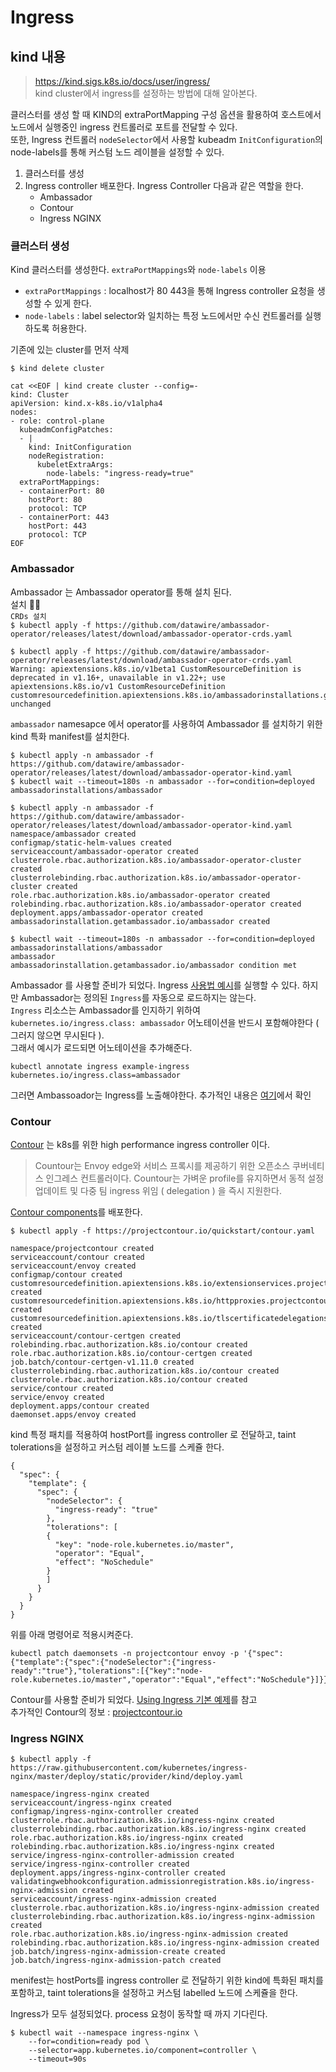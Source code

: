 # Ingress

## kind 내용
> https://kind.sigs.k8s.io/docs/user/ingress/  
> kind cluster에서 ingress를 설정하는 방법에 대해 알아본다.

클러스터를 생성 할 때 KIND의 extraPortMapping 구성 옵션을 활용하여 호스트에서 노드에서 실행중인 ingress 컨트롤러로 포트를 전달할 수 있다.  
또한, Ingress 컨트롤러 `nodeSelector`에서 사용할 kubeadm `InitConfiguration`의 node-labels를 통해 커스텀 노드 레이블을 설정할 수 있다.  

1. 클러스터를 생성
2. Ingress controller 배포한다. Ingress Controller 다음과 같은 역할을 한다.
   * Ambassador
   * Contour
   * Ingress NGINX

### 클러스터 생성
Kind 클러스터를 생성한다. `extraPortMappings`와  `node-labels` 이용
* `extraPortMappings` :  localhost가 80 443을 통해 Ingress controller 요청을 생성할 수 있게 한다.
* `node-labels` : label selector와 일치하는 특정 노드에서만 수신 컨트롤러를 실행하도록 허용한다.

기존에 있는 cluster를 먼저 삭제
```
$ kind delete cluster
```

```
cat <<EOF | kind create cluster --config=-
kind: Cluster
apiVersion: kind.x-k8s.io/v1alpha4
nodes:
- role: control-plane
  kubeadmConfigPatches:
  - |
    kind: InitConfiguration
    nodeRegistration:
      kubeletExtraArgs:
        node-labels: "ingress-ready=true"
  extraPortMappings:
  - containerPort: 80
    hostPort: 80
    protocol: TCP
  - containerPort: 443
    hostPort: 443
    protocol: TCP
EOF
```

### Ambassador
Ambassador 는 Ambassador operator를 통해 설치 된다.  
설치 🎹🎹  
`CRDs 설치`  
`$ kubectl apply -f https://github.com/datawire/ambassador-operator/releases/latest/download/ambassador-operator-crds.yaml`
```
$ kubectl apply -f https://github.com/datawire/ambassador-operator/releases/latest/download/ambassador-operator-crds.yaml
Warning: apiextensions.k8s.io/v1beta1 CustomResourceDefinition is deprecated in v1.16+, unavailable in v1.22+; use apiextensions.k8s.io/v1 CustomResourceDefinition
customresourcedefinition.apiextensions.k8s.io/ambassadorinstallations.getambassador.io unchanged
```
`ambassador` namesapce 에서 operator를 사용하여 Ambassador 를 설치하기 위한 kind 특화 manifest를 설치한다. 

`$ kubectl apply -n ambassador -f https://github.com/datawire/ambassador-operator/releases/latest/download/ambassador-operator-kind.yaml`  
`$ kubectl wait --timeout=180s -n ambassador --for=condition=deployed ambassadorinstallations/ambassador`
```
$ kubectl apply -n ambassador -f https://github.com/datawire/ambassador-operator/releases/latest/download/ambassador-operator-kind.yaml
namespace/ambassador created
configmap/static-helm-values created
serviceaccount/ambassador-operator created
clusterrole.rbac.authorization.k8s.io/ambassador-operator-cluster created
clusterrolebinding.rbac.authorization.k8s.io/ambassador-operator-cluster created
role.rbac.authorization.k8s.io/ambassador-operator created
rolebinding.rbac.authorization.k8s.io/ambassador-operator created
deployment.apps/ambassador-operator created
ambassadorinstallation.getambassador.io/ambassador created

$ kubectl wait --timeout=180s -n ambassador --for=condition=deployed ambassadorinstallations/ambassador
ambassador
ambassadorinstallation.getambassador.io/ambassador condition met
```

Ambassador 를 사용할 준비가 되었다. Ingress [사용법 예시](https://kind.sigs.k8s.io/docs/user/ingress/#using-ingress)를 실행할 수 있다. 하지만 Ambassador는 정의된 `Ingress`를 자동으로 로드하지는 않는다.  
`Ingress` 리소스는 Ambassador를 인지하기 위하여 `kubernetes.io/ingress.class: ambassador` 어노테이션을 반드시 포함해야한다 ( 그러지 않으면 무시된다 ).  
그래서 예시가 로드되면 어노테이션을 추가해준다.
```
kubectl annotate ingress example-ingress kubernetes.io/ingress.class=ambassador
``` 
그러면 Ambassoador는 Ingress를 노출해야한다. 추가적인 내용은 [여기](https://www.getambassador.io/docs/latest/)에서 확인

### Contour
[Contour](https://projectcontour.io/) 는 k8s를 위한 high performance ingress controller 이다.    
> Countour는 Envoy edge와 서비스 프록시를 제공하기 위한 오픈소스 쿠버네티스 인그레스 컨트롤러이다.
> Countour는 가벼운 profile를 유지하면서 동적 설정 업데이트 및 다중 팀 ingress 위임 ( delegation ) 을 즉시 지원한다.  


[Contour components](https://projectcontour.io/quickstart/contour.yaml)를 배포한다.
```
$ kubectl apply -f https://projectcontour.io/quickstart/contour.yaml

namespace/projectcontour created
serviceaccount/contour created
serviceaccount/envoy created
configmap/contour created
customresourcedefinition.apiextensions.k8s.io/extensionservices.projectcontour.io created
customresourcedefinition.apiextensions.k8s.io/httpproxies.projectcontour.io created
customresourcedefinition.apiextensions.k8s.io/tlscertificatedelegations.projectcontour.io created
serviceaccount/contour-certgen created
rolebinding.rbac.authorization.k8s.io/contour created
role.rbac.authorization.k8s.io/contour-certgen created
job.batch/contour-certgen-v1.11.0 created
clusterrolebinding.rbac.authorization.k8s.io/contour created
clusterrole.rbac.authorization.k8s.io/contour created
service/contour created
service/envoy created
deployment.apps/contour created
daemonset.apps/envoy created
```
kind 특정 패치를 적용하여 hostPort를 ingress controller 로 전달하고, taint tolerations을 설정하고 커스텀 레이블 노드를 스케쥴 한다.
```
{
  "spec": {
    "template": {
      "spec": {
        "nodeSelector": {
          "ingress-ready": "true"
        },
        "tolerations": [
        {
          "key": "node-role.kubernetes.io/master",
          "operator": "Equal",
          "effect": "NoSchedule"
        }
        ]
      }
    }
  }
}
```
위를 아래 명령어로 적용시켜준다.
```
kubectl patch daemonsets -n projectcontour envoy -p '{"spec":{"template":{"spec":{"nodeSelector":{"ingress-ready":"true"},"tolerations":[{"key":"node-role.kubernetes.io/master","operator":"Equal","effect":"NoSchedule"}]}}}}'
```

Contour를 사용할 준비가 되었다. [Using Ingress 기본 예제](https://kind.sigs.k8s.io/docs/user/ingress/#using-ingress)를 참고  
추가적인 Contour의 정보 :  [projectcontour.io](https://projectcontour.io/)

### Ingress NGINX
```
$ kubectl apply -f https://raw.githubusercontent.com/kubernetes/ingress-nginx/master/deploy/static/provider/kind/deploy.yaml

namespace/ingress-nginx created
serviceaccount/ingress-nginx created
configmap/ingress-nginx-controller created
clusterrole.rbac.authorization.k8s.io/ingress-nginx created
clusterrolebinding.rbac.authorization.k8s.io/ingress-nginx created
role.rbac.authorization.k8s.io/ingress-nginx created
rolebinding.rbac.authorization.k8s.io/ingress-nginx created
service/ingress-nginx-controller-admission created
service/ingress-nginx-controller created
deployment.apps/ingress-nginx-controller created
validatingwebhookconfiguration.admissionregistration.k8s.io/ingress-nginx-admission created
serviceaccount/ingress-nginx-admission created
clusterrole.rbac.authorization.k8s.io/ingress-nginx-admission created
clusterrolebinding.rbac.authorization.k8s.io/ingress-nginx-admission created
role.rbac.authorization.k8s.io/ingress-nginx-admission created
rolebinding.rbac.authorization.k8s.io/ingress-nginx-admission created
job.batch/ingress-nginx-admission-create created
job.batch/ingress-nginx-admission-patch created
```
menifest는 hostPorts를 ingress controller 로 전달하기 위한 kind에 특화된 패치를 포함하고, taint tolerations을 설정하고 커스텀 labelled 노드에 스케쥴을 한다.    

Ingress가 모두 설정되었다. process 요청이 동작할 때 까지 기다린다.
```
$ kubectl wait --namespace ingress-nginx \
    --for=condition=ready pod \
    --selector=app.kubernetes.io/component=controller \
    --timeout=90s
```
